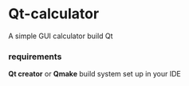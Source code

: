 # Qt-calculator
A simple GUI calculator build Qt

### requirements
**Qt creator** or **Qmake** build system set up in your IDE
